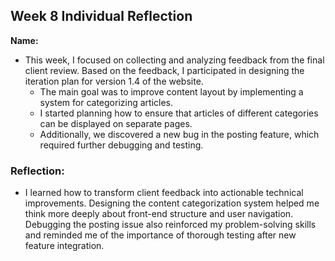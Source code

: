 

## Week 8 Individual Reflection  
**Name:**

- This week, I focused on collecting and analyzing feedback from the final client review. Based on the feedback, I participated in designing the iteration plan for version 1.4 of the website.
  - The main goal was to improve content layout by implementing a system for categorizing articles.
  - I started planning how to ensure that articles of different categories can be displayed on separate pages.
  - Additionally, we discovered a new bug in the posting feature, which required further debugging and testing.

### Reflection:

- I learned how to transform client feedback into actionable technical improvements. Designing the content categorization system helped me think more deeply about front-end structure and user navigation. Debugging the posting issue also reinforced my problem-solving skills and reminded me of the importance of thorough testing after new feature integration.


